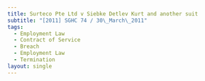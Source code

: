```yaml
---
title: Surteco Pte Ltd v Siebke Detlev Kurt and another suit
subtitle: "[2011] SGHC 74 / 30\_March\_2011"
tags:
  - Employment Law
  - Contract of Service
  - Breach
  - Employment Law
  - Termination
layout: single
---
```


